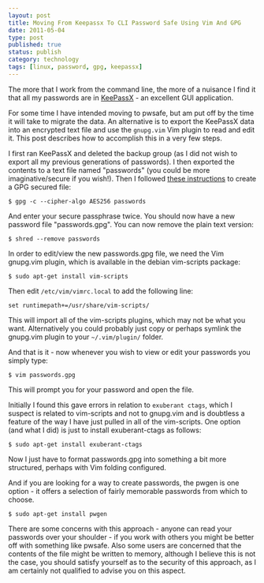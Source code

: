 ```yaml
--- 
layout: post 
title: Moving From Keepassx To CLI Password Safe Using Vim And GPG
date: 2011-05-04
type: post 
published: true 
status: publish
category: technology
tags: [linux, password, gpg, keepassx]
---
```


The more that I work from the command line, the more of a nuisance I
find it that all my passwords are in
[KeePassX](http://www.keepassx.org "KeePassX") - an excellent GUI
application.

For some time I have intended moving to pwsafe, but am put off by the
time it will take to migrate the data. An alternative is to export the
KeePassX data into an encrypted text file and use the `gnupg.vim` Vim
plugin to read and edit it. This post describes how to accomplish this
in a very few steps.

<!--more-->

I first ran KeePassX and deleted the backup group (as I did not wish to
export all my previous generations of passwords). I then exported the
contents to a text file named "passwords" (you could be more
imaginative/secure if you wish!). Then I followed 
[these instructions](http://awesometrousers.net/post/vim-with-gpg-file-encryption/)
to create a GPG secured file:

    $ gpg -c --cipher-algo AES256 passwords

And enter your secure passphrase twice. You should now have a new
password file "passwords.gpg". You can now remove the plain text
version:

    $ shred --remove passwords

In order to edit/view the new passwords.gpg file, we need the Vim
gnupg.vim plugin, which is available in the debian vim-scripts package:

    $ sudo apt-get install vim-scripts

Then edit `/etc/vim/vimrc.local` to add the following line:

    set runtimepath+=/usr/share/vim-scripts/

This will import all of the vim-scripts plugins, which may not be what
you want. Alternatively you could probably just copy or perhaps symlink
the gnupg.vim plugin to your `~/.vim/plugin/` folder.

And that is it - now whenever you wish to view or edit your passwords
you simply type:

    $ vim passwords.gpg

This will prompt you for your password and open the file.

Initially I found this gave errors in relation to `exuberant ctags`,
which I suspect is related to vim-scripts and not to gnupg.vim and is
doubtless a feature of the way I have just pulled in all of the
vim-scripts. One option (and what I did) is just to install
exuberant-ctags as follows:

    $ sudo apt-get install exuberant-ctags

Now I just have to format passwords.gpg into something a bit more
structured, perhaps with Vim folding configured.

And if you are looking for a way to create passwords, the pwgen is one
option - it offers a selection of fairly memorable passwords from which
to choose.

    $ sudo apt-get install pwgen

There are some concerns with this approach - anyone can read your
passwords over your shoulder - if you work with others you might be
better off with something like pwsafe. Also some users are concerned
that the contents of the file might be written to memory, although I
believe this is not the case, you should satisfy yourself as to the
security of this approach, as I am certainly not qualified to advise you
on this aspect.

